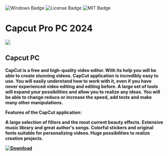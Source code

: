 <div id="badges">
  <img src="https://img.shields.io/badge/Windows-blue?logo=Windows&logoColor=white&style=for-the-badge" alt="Windows Badge"/>
  <img src="https://img.shields.io/badge/License-dark?logo=License&logoColor=white&style=for-the-badge" alt="License Badge"/>
  <img src="https://img.shields.io/badge/MIT-grey?logo=MIT&logoColor=white&style=for-the-badge" alt="MIT Badge"/>
</div>
<h1>Capcut Pro PC 2024</h1>
<p><img src="https://repository-images.githubusercontent.com/727085859/8fb9dade-575c-4bbe-9ea2-9b1aee937b42"/></p>
<h2>Capcut PC</h2>
<p><strong>CapCut is a free and high-quality video editor. With its help you will be able to create stunning videos.
CapCut application is incredibly easy to use. You will easily understand how to work with it, even if you have never experienced video editing and editing before. A large set of tools will expand your possibilities and allow you to realize any ideas. You will be able to change reduce or increase the speed, add texts and make many other manipulations.

Features of the CapCut application:

A large selection of filters and the most current beauty effects.
Extensive music library and great author's songs.
Colorful stickers and original fonts suitable for personalizing videos.
Huge possibilities to realize creative projects.</p>
</ol>
<a href="">
<img src="https://img.shields.io/badge/Download-blue?logo=Download&logoColor=white&style=for-the-badge" alt="Download"/>
